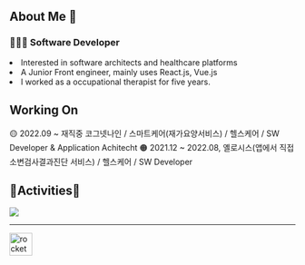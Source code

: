 <h2> About Me 👋 </h3>

<h3>👩🏻‍💻 Software Developer</h4>
<li>Interested in software architects and healthcare platforms</li>
<li>A Junior Front engineer, mainly uses React.js, Vue.js</li>
<li>I worked as a occupational therapist for five years.</li>

Working On 
---

🟡 2022.09 ~ 재직중 코그넷나인 / 스마트케어(재가요양서비스) / 헬스케어 / SW Developer & Application Achitecht
🟠 2021.12 ~ 2022.08, 옐로시스(앱에서 직접 소변검사결과진단 서비스) / 헬스케어 / SW Developer

<h2>🏇Activities🏇</h2>
<div><img src="https://github-readme-stats.vercel.app/api?username=Segyong56&theme=dracula&show_icons=true"></img></div>

--- 

<a href="https://www.rocketpunch.com/@segyong56/">
<img src="https://play-lh.googleusercontent.com/H_J5q3iYw6UVr-lnHIyhEphco8rcBMP6aKR9kstJpTz8Y2E_2VgFFiwLilcLrX2ArOB7" alt="rocket" width="40" />
</a>
